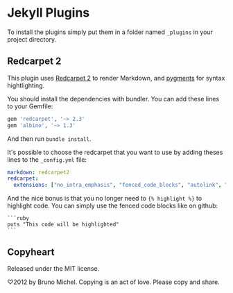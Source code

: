 Jekyll Plugins
==============

To install the plugins simply put them in a folder named `_plugins` in your
project directory.


Redcarpet 2
-----------

This plugin uses [Redcarpet 2](https://github.com/vmg/redcarpet) to render
Markdown, and [pygments](http://pygments.org/) for syntax hightlighting.

You should install the dependencies with bundler. You can add these lines to
your Gemfile:

```ruby
gem 'redcarpet', '~> 2.3'
gem 'albino', '~> 1.3'
```

And then run `bundle install`.

It's possible to choose the redcarpet that you want to use by adding theses
lines to the `_config.yml` file:

```yaml
markdown: redcarpet2
redcarpet:
  extensions: ["no_intra_emphasis", "fenced_code_blocks", "autolink", "strikethrough", "superscript", "with_toc_data"]
```

And the nice bonus is that you no longer need to `{% highlight %}` to
highlight code. You can simply use the fenced code blocks like on github:

    ```ruby
    puts "This code will be highlighted"
    ```


Copyheart
---------

Released under the MIT license.

♡2012 by Bruno Michel. Copying is an act of love. Please copy and share.
